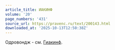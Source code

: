 ```yaml
---
article_title: ИАКИНФ
volume: '20'
page_numbers: '431'
source_url: https://pravenc.ru/text/200143.html
downloaded_at: '2025-10-13T12:50:38Z'
---
```


Одровондж - см. [Гиакинф](https://pravenc.ru/text/Гиакинф.html).
